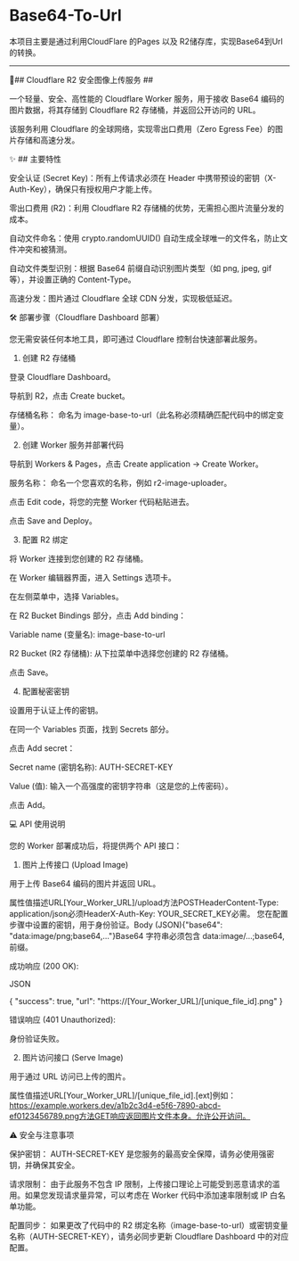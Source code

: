 # Base64-To-Url

本项目主要是通过利用CloudFlare 的Pages 以及 R2储存库，实现Base64到Url的转换。
<br>

------

🚀## Cloudflare R2 安全图像上传服务 ##

一个轻量、安全、高性能的 Cloudflare Worker 服务，用于接收 Base64 编码的图片数据，将其存储到 Cloudflare R2 存储桶，并返回公开访问的 URL。

该服务利用 Cloudflare 的全球网络，实现零出口费用（Zero Egress Fee）的图片存储和高速分发。  
  
  
✨ ## 主要特性

安全认证 (Secret Key)：所有上传请求必须在 Header 中携带预设的密钥（X-Auth-Key），确保只有授权用户才能上传。

零出口费用 (R2)：利用 Cloudflare R2 存储桶的优势，无需担心图片流量分发的成本。

自动文件命名：使用 crypto.randomUUID() 自动生成全球唯一的文件名，防止文件冲突和被猜测。

自动文件类型识别：根据 Base64 前缀自动识别图片类型（如 png, jpeg, gif 等），并设置正确的 Content-Type。

高速分发：图片通过 Cloudflare 全球 CDN 分发，实现极低延迟。  
  
  

🛠️ 部署步骤（Cloudflare Dashboard 部署）

您无需安装任何本地工具，即可通过 Cloudflare 控制台快速部署此服务。

1. 创建 R2 存储桶

登录 Cloudflare Dashboard。

导航到 R2，点击 Create bucket。

存储桶名称： 命名为 image-base-to-url（此名称必须精确匹配代码中的绑定变量）。

2. 创建 Worker 服务并部署代码

导航到 Workers & Pages，点击 Create application -> Create Worker。

服务名称： 命名一个您喜欢的名称，例如 r2-image-uploader。

点击 Edit code，将您的完整 Worker 代码粘贴进去。

点击 Save and Deploy。

3. 配置 R2 绑定

将 Worker 连接到您创建的 R2 存储桶。

在 Worker 编辑器界面，进入 Settings 选项卡。

在左侧菜单中，选择 Variables。

在 R2 Bucket Bindings 部分，点击 Add binding：

Variable name (变量名): image-base-to-url

R2 Bucket (R2 存储桶): 从下拉菜单中选择您创建的 R2 存储桶。

点击 Save。

4. 配置秘密密钥

设置用于认证上传的密钥。

在同一个 Variables 页面，找到 Secrets 部分。

点击 Add secret：

Secret name (密钥名称): AUTH-SECRET-KEY

Value (值): 输入一个高强度的密钥字符串（这是您的上传密码）。

点击 Add。  
  

💻 API 使用说明

您的 Worker 部署成功后，将提供两个 API 接口：

1. 图片上传接口 (Upload Image)

用于上传 Base64 编码的图片并返回 URL。

属性值描述URL[Your_Worker_URL]/upload方法POSTHeaderContent-Type: application/json必须HeaderX-Auth-Key: YOUR_SECRET_KEY必需。 您在配置步骤中设置的密钥，用于身份验证。Body (JSON){"base64": "data:image/png;base64,..."}Base64 字符串必须包含 data:image/...;base64, 前缀。

成功响应 (200 OK):

JSON

{ "success": true, "url": "https://[Your_Worker_URL]/[unique_file_id].png" } 

错误响应 (401 Unauthorized):

身份验证失败。 

2. 图片访问接口 (Serve Image)

用于通过 URL 访问已上传的图片。

属性值描述URL[Your_Worker_URL]/[unique_file_id].[ext]例如：https://example.workers.dev/a1b2c3d4-e5f6-7890-abcd-ef0123456789.png方法GET响应返回图片文件本身。允许公开访问。

⚠️ 安全与注意事项

保护密钥： AUTH-SECRET-KEY 是您服务的最高安全保障，请务必使用强密钥，并确保其安全。

请求限制： 由于此服务不包含 IP 限制，上传接口理论上可能受到恶意请求的滥用。如果您发现请求量异常，可以考虑在 Worker 代码中添加速率限制或 IP 白名单功能。

配置同步： 如果更改了代码中的 R2 绑定名称（image-base-to-url）或密钥变量名称（AUTH-SECRET-KEY），请务必同步更新 Cloudflare Dashboard 中的对应配置。
